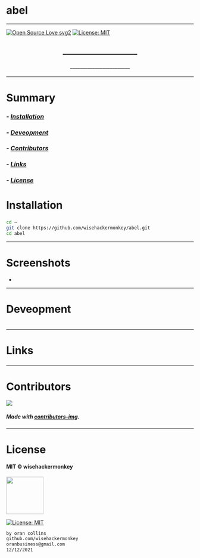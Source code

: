 # abel
----
[![Open Source Love svg2](https://badges.frapsoft.com/os/v2/open-source.svg?v=103)](https://github.com/ellerbrock/open-source-badges/)
[![License: MIT](https://img.shields.io/badge/License-MIT-yellow.svg)](https://opensource.org/licenses/MIT)


<!-- <img src="NNNNNNNNNNNNN" width="400"> -->


<h2 align="center">____________________</h2>

<h4 align="center">________________________</h4>

---


# Summary
### -  *[Installation](#Installation)*
### -  *[Deveopment](#For-developers)*
### -  *[Contributors](#Contributors)*
### -  *[Links](#Links)*
### -  *[License](#License)*













 
# Installation
### 
```bash
cd ~
git clone https://github.com/wisehackermonkey/abel.git
cd abel
```











 -----------------
# Screenshots
- <!-- <img src="NNNNNNNNNNNNN" width="400"> -->














-----------------
# Deveopment
### 
```bash
```












 
---
# Links
### 
### 
### 
### 
### 












 -----------------
# Contributors

[![](https://contrib.rocks/image?repo=wisehackermonkey/abel)](https://github.com/wisehackermonkey/abel/graphs/contributors)

##### Made with [contributors-img](https://contrib.rocks).

-----------------


# License

#### MIT © wisehackermonkey
<img src="osi-logo.png" width="100">

[![License: MIT](https://img.shields.io/badge/License-MIT-yellow.svg)](https://opensource.org/licenses/MIT)
```bash
by oran collins
github.com/wisehackermonkey
oranbusiness@gmail.com
12/12/2021
```
<!-- 

# Docker
### Build
```bash
cd ~
git clone https://github.com/wisehackermonkey/abel.git
cd abel
docker build -t wisehackermonkey/abel:latest .  
```
### Run
```bash
docker run -it --rm --name wisehackermonkey/abel:latest  
```
### Docker-compose
```bash
docker-compose build
docker-compose up 
```
# Publish Docker Image
```bash
docker build -t wisehackermonkey/abel:latest .
docker login
docker push wisehackermonkey/abel:latest
```
# Deploy on netlify
```
npm install netlify-cli -g
netlify login
netlify deploy
netlify deploy --prod
```
-->